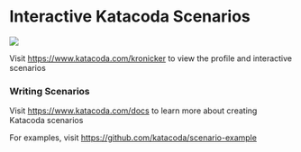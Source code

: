 # Interactive Katacoda Scenarios

[![](http://shields.katacoda.com/katacoda/kronicker/count.svg)](https://www.katacoda.com/kronicker "Get your profile on Katacoda.com")

Visit https://www.katacoda.com/kronicker to view the profile and interactive scenarios

### Writing Scenarios
Visit https://www.katacoda.com/docs to learn more about creating Katacoda scenarios

For examples, visit https://github.com/katacoda/scenario-example
